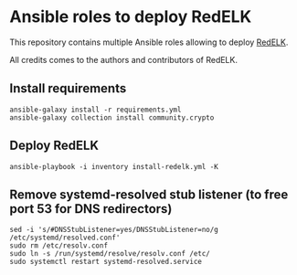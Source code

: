 # Ansible roles to deploy RedELK

This repository contains multiple Ansible roles allowing to deploy [RedELK](https://github.com/outflanknl/RedELK/).

All credits comes to the authors and contributors of RedELK.

## Install requirements

```
ansible-galaxy install -r requirements.yml
ansible-galaxy collection install community.crypto
```

## Deploy RedELK

```
ansible-playbook -i inventory install-redelk.yml -K
```

## Remove systemd-resolved stub listener (to free port 53 for DNS redirectors)

```
sed -i 's/#DNSStubListener=yes/DNSStubListener=no/g /etc/systemd/resolved.conf'
sudo rm /etc/resolv.conf
sudo ln -s /run/systemd/resolve/resolv.conf /etc/
sudo systemctl restart systemd-resolved.service
```
